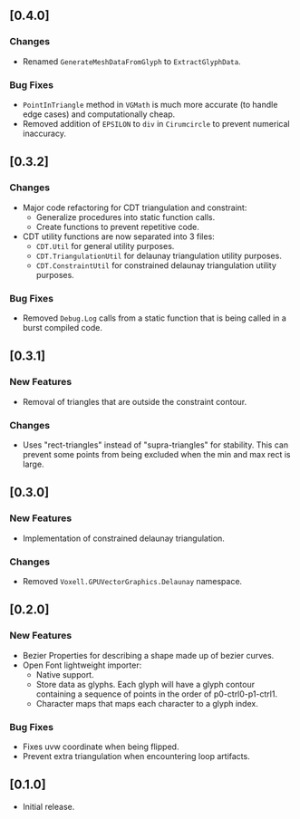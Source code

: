 ## [0.4.0]

### Changes

- Renamed `GenerateMeshDataFromGlyph` to `ExtractGlyphData`.

### Bug Fixes

- `PointInTriangle` method in `VGMath` is much more accurate (to handle edge cases) and computationally cheap.
- Removed addition of `EPSILON` to `div` in `Cirumcircle` to prevent numerical inaccuracy.

## [0.3.2]

### Changes

- Major code refactoring for CDT triangulation and constraint:
  - Generalize procedures into static function calls.
  - Create functions to prevent repetitive code.
- CDT utility functions are now separated into 3 files:
  - `CDT.Util` for general utility purposes.
  - `CDT.TriangulationUtil` for delaunay triangulation utility purposes.
  - `CDT.ConstraintUtil` for constrained delaunay triangulation utility purposes.

### Bug Fixes

- Removed `Debug.Log` calls from a static function that is being called in a burst compiled code.

## [0.3.1]

### New Features

- Removal of triangles that are outside the constraint contour.

### Changes

- Uses "rect-triangles" instead of "supra-triangles" for stability. This can prevent some points from being excluded when the min and max rect is large.

## [0.3.0]

### New Features

- Implementation of constrained delaunay triangulation.

### Changes

- Removed `Voxell.GPUVectorGraphics.Delaunay` namespace.

## [0.2.0]

### New Features

- Bezier Properties for describing a shape made up of bezier curves.
- Open Font lightweight importer:
  - Native support.
  - Store data as glyphs. Each glyph will have a glyph contour containing a sequence of points in the order of p0-ctrl0-p1-ctrl1.
  - Character maps that maps each character to a glyph index.

### Bug Fixes

- Fixes uvw coordinate when being flipped.
- Prevent extra triangulation when encountering loop artifacts.

## [0.1.0]

- Initial release.
